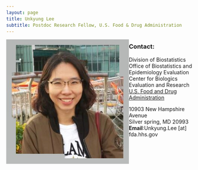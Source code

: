 ```yaml
---
layout: page
title: Unkyung Lee
subtitle: Postdoc Research Fellow, U.S. Food & Drug Administration
---
```


<img align="left" src="img/UnkyungLee.jpg" alt="" with="250">

### Contact:
Division of Biostatistics<br/>
Office of Biostatistics and Epidemiology Evaluation<br/>
Center for Biologics Evaluation and Research<br/> 
[U.S. Food and Drug Administration](https://www.fda.gov/)

10903 New Hampshire Avenue<br/>
Silver spring, MD 20993 <br/>
**Email**:Unkyung.Lee [at] fda.hhs.gov 
 
		
     
